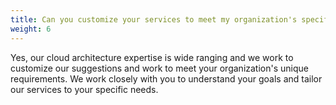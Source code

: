 ```yaml
---
title: Can you customize your services to meet my organization's specific needs?
weight: 6
---
```


Yes, our cloud architecture expertise is wide ranging and we work to customize our suggestions and work to meet your organization's unique requirements. We work closely with you to understand your goals and tailor our services to your specific needs.
